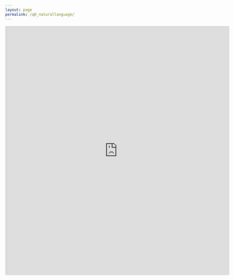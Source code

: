 ```yaml
---
layout: page
permalink: /q0_naturallanguage/
---
```

<iframe src="https://docs.google.com/forms/d/e/1FAIpQLSdup2YeOjIhKvYINzc2EXdCHBm9T_nHXArbD4jbFsCCCJxxLA/viewform?embedded=true" width="720" height="800" frameborder="0" marginheight="0" marginwidth="0">Wird geladen...</iframe>
